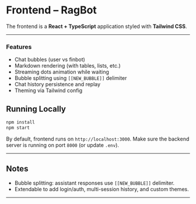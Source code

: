 # Frontend – RagBot

The frontend is a **React + TypeScript** application styled with **Tailwind CSS**.

---

### Features

- Chat bubbles (user vs finbot)
- Markdown rendering (with tables, lists, etc.)
- Streaming dots animation while waiting
- Bubble splitting using `[[NEW_BUBBLE]]` delimiter
- Chat history persistence and replay
- Theming via Tailwind config

## Running Locally

```bash
npm install
npm start
```

By default, frontend runs on `http://localhost:3000`.
Make sure the backend server is running on port `8000` (or update `.env`).

---

## Notes

- Bubble splitting: assistant responses use `[[NEW_BUBBLE]]` delimiter.
- Extendable to add login/auth, multi-session history, and custom themes.

---
